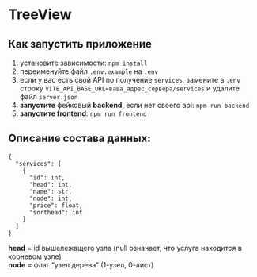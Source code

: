 # TreeView

## Как запустить приложение

1) установите зависимости: `npm install`
2) переименуйте файл `.env.example` на `.env`
3) если у вас есть свой API по получение `services`, замените в `.env` строку
   `VITE_API_BASE_URL=ваша_адрес_сервера/services` и удалите файл `server.json`
4) **запустите** фейковый **backend**, если нет своего api: `npm run backend`
5) **запустите frontend**: `npm run frontend`

## Описание состава данных:

```
{
  "services": [
    {
      "id": int,
      "head": int,
      "name": str,
      "node": int,
      "price": float,
      "sorthead": int
    }
  ]
}
```

**head** = id вышележащего узла (null означает, что услуга находится в корневом узле)   
**node** = флаг “узел дерева” (1-узел, 0-лист)
